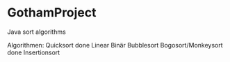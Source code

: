 # GothamProject
Java sort algorithms

Algorithmen:
Quicksort done
Linear
Binär
Bubblesort
Bogosort/Monkeysort done
Insertionsort

